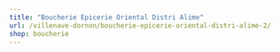 ```yaml
---
title: "Boucherie Epicerie Oriental Distri Alime"
url: /villenave-dornon/boucherie-epicerie-oriental-distri-alime-2/
shop: boucherie
---
```


